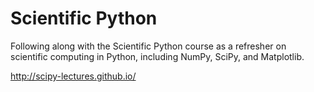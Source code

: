# Scientific Python

Following along with the Scientific Python course as a refresher
on scientific computing in Python, including NumPy, SciPy, and Matplotlib.

http://scipy-lectures.github.io/
